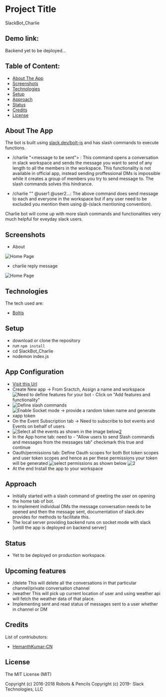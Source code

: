 # Project Title

SlackBot_Charlie

## Demo link:

Backend yet to be deployed...

## Table of Content:

- [About The App](#about-the-app)
- [Screenshots](#screenshots)
- [Technologies](#technologies)
- [Setup](#setup)
- [Approach](#approach)
- [Status](#status)
- [Credits](#credits)
- [License](#license)

## About The App

The bot is built using [slack.dev/bolt-js](https://github.com/slackapi/bolt-js) and has slash commands to execute functions.
- /charlie "<message to be sent"> : This command opens a conversation in slack workspace and sends the message you want to send of any length to all the members in the workspace.
This functionality is not available in official app, instead sending proffessional DMs is impossible while it creates a group of members you try to send message to.
The slash commands solves this hindrance.

- /charlie "<message>" @user1 @user2...: The above command does send message to each and everyone in the workspace but if any user need to be excluded you mention them using @-(slack mentioning convention).

Charlie bot will come up with more slash commands and functionalities very much helpful for eveyday slack users.

## Screenshots

- About 

![Home Page](https://i.ibb.co/QJmc3VM/Screenshot-212.png)

- charlie reply message

![Home Page](https://i.ibb.co/9pF8JkV/Screenshot-213.png)

## Technologies

The tech used are:

- [Boltjs](https://github.com/slackapi/bolt-js)

## Setup

- download or clone the repository
- run `npm install`
- cd SlackBot_Charlie
- nodemon index.js

## App Configuration
- [Visit this Url](https://api.slack.com/apps)
- Create New app -> From Sractch, Assign a name and workspace
  ![Need to define features for your bot - Click on "Add features and functionality"](https://i.ibb.co/1RxZfgK/Screenshot-349.png)
- ![Define slash commands](https://i.ibb.co/yQfJgFm/Screenshot-350.png)
- ![Enable Socket mode -> provide a random token name and generate xapp token](https://i.ibb.co/3p0jmws/Screenshot-351.png)
- On the Event Subscription tab -> Need to subscribe to bot events and Events on behalf of users
- ![Select all the events as shown in the image below](https://i.ibb.co/71SbKmm/Screenshot-352.png)[2](https://i.ibb.co/KXbGtNQ/Screenshot-353.png)
- In the App home tab: need to - "Allow users to send Slash commands and messages from the messages tab" checkmark this true and continue
- Oauth/permissions tab: Define Oauth scopes for both Bot token scopes and user token scopes and hence as per these permissions your token will be generated
  ![select permissions as shown below](https://i.ibb.co/VMcRSQZ/Screenshot-355.png)
  ![2](https://i.ibb.co/r5wm3bb/Screenshot-354.png)
- At the end Install the app to your workspace

## Approach

- Initially started with a slash command of greeting the user on opening the home tab of bot.
- to implement individual DMs the message conversation needs to be opened and then the message sent, documentation of slack.dev provides for methods to facilitate this.
- The local server providing backend runs on socket mode with slack [untill the app is deployed on backend server]

## Status
- Yet to be deployed on production workspace.

## Upcoming features
- /delete This will delete all the conversations in that particular channel/private conversation channel
- /weather This will pick up current location of user and using weather api will fetch the weather data of that place.
- Implementing sent and read status of messages sent to a user whether in channel or DM 

## Credits
List of contriubutors:

- [HemanthKumar-CN](https://github.com/HemanthKumar-CN)

## License
The MIT License (MIT)

Copyright (c) 2016-2018 Robots & Pencils
Copyright (c) 2019- Slack Technologies, LLC
